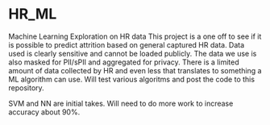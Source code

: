 # HR_ML
Machine Learning Exploration on HR data
This project is a one off to see if it is possible to predict attrition based on general captured HR data. Data used is clearly sensitive and cannot be loaded publicly. The data we use is also masked for PII/sPII and aggregated for privacy. There is a limited amount of data collected by HR and even less that translates to something a ML algorithm can use. Will test various algoritms and post the code to this repository. 

SVM and NN are initial takes. Will need to do more work to increase accuracy about 90%.
